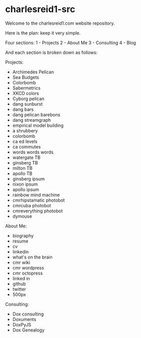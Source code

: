 # charlesreid1-src

Welcome to the charlesreid1.com website repository.

Here is the plan: keep it very simple.



Four sections:
1 - Projects
2 - About Me
3 - Consulting
4 - Blog



And each section is broken down as follows:


Projects:
* Archimedes Pelican
* Sea Budgets
* Colorbomb
* Sabermetrics
* XKCD colors
* Cyborg pelican
* dang sunburst
* dang bars
* dang pelican barebons
* dang streamgraph
* empirical model building
* a shrubbery
* colorbomb
* ca ed levels
* ca commutes
* words words words
* watergate TB
* ginsberg TB
* milton TB
* apollo TB
* ginsberg ipsum
* nixon ipsum
* apollo ipsum
* rainbow mind machine
* cmrhipstamatic photobot
* cmrcuba photobot
* cmreverything photobot
* dymouse



About Me:
* biography
* resume
* cv
* linkedin
* what's on the brain
* cmr wiki
* cmr wordpress
* cmr octopress
* linked in
* github
* twitter
* 500px



Consulting:
* Dox consulting
* Doxuments
* DoxPyJS
* Dox Genealogy











